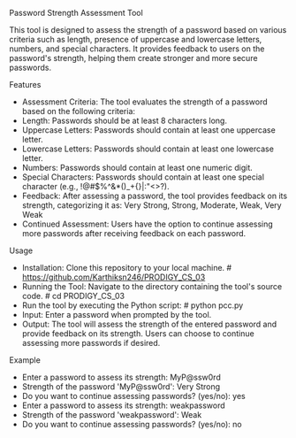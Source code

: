 Password Strength Assessment Tool

This tool is designed to assess the strength of a password based on various criteria such as length, presence of uppercase and lowercase letters, numbers, and special characters. It provides feedback to users on the password's strength, helping them create stronger and more secure passwords.

Features

* Assessment Criteria: The tool evaluates the strength of a password based on the following criteria:
* Length: Passwords should be at least 8 characters long.
* Uppercase Letters: Passwords should contain at least one uppercase letter.
* Lowercase Letters: Passwords should contain at least one lowercase letter.
* Numbers: Passwords should contain at least one numeric digit.
* Special Characters: Passwords should contain at least one special character (e.g., !@#$%^&*()_+{}|:"<>?).
* Feedback: After assessing a password, the tool provides feedback on its strength, categorizing it as: Very Strong, Strong, Moderate, Weak, Very Weak
* Continued Assessment: Users have the option to continue assessing more passwords after receiving feedback on each password.

Usage

* Installation: Clone this repository to your local machine. # https://github.com/Karthiksn246/PRODIGY_CS_03
* Running the Tool: Navigate to the directory containing the tool's source code. # cd PRODIGY_CS_03
* Run the tool by executing the Python script: # python pcc.py
* Input: Enter a password when prompted by the tool.
* Output: The tool will assess the strength of the entered password and provide feedback on its strength. Users can choose to continue assessing more passwords if desired.

Example

* Enter a password to assess its strength: MyP@ssw0rd
* Strength of the password 'MyP@ssw0rd': Very Strong
* Do you want to continue assessing passwords? (yes/no): yes
* Enter a password to assess its strength: weakpassword
* Strength of the password 'weakpassword': Weak
* Do you want to continue assessing passwords? (yes/no): no
